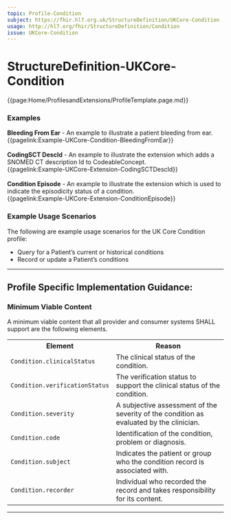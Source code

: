 ```yaml
---
topic: Profile-Condition
subject: https://fhir.hl7.org.uk/StructureDefinition/UKCore-Condition
usage: http://hl7.org/fhir/StructureDefinition/Condition
issue: UKCore-Condition
---
```


# StructureDefinition-UKCore-Condition

<nocheck>
{{page:Home/ProfilesandExtensions/ProfileTemplate.page.md}}

<div id="Examples" class="tabcontent">
  <h3>Examples</h3>
  <b>Bleeding From Ear</b> - An example to illustrate a patient bleeding from ear.<br/>
{{pagelink:Example-UKCore-Condition-BleedingFromEar}}
<br/><br/>
<b>CodingSCT DescId</b> - An example to illustrate the extension which adds a SNOMED CT description Id to CodeableConcept.<br/>
{{pagelink:Example-UKCore-Extension-CodingSCTDescId}}
<br/><br/>
<b>Condition Episode</b> - An example to illustrate the extension which is used to indicate the episodicity status of a condition.<br/>
{{pagelink:Example-UKCore-Extension-ConditionEpisode}}
</div>
</nocheck>

<div id="ProfileGuidance">

### Example Usage Scenarios ###
The following are example usage scenarios for the UK Core Condition profile:

- Query for a Patient’s current or historical conditions
- Record or update a Patient’s conditions

<hr class="thickline">

## Profile Specific Implementation Guidance: ##

<h3>Minimum Viable Content</h3>

A minimum viable content that all provider and consumer systems SHALL support are the following elements.

<table class="assets" title="Minimum Viable Content list">
<tr>
<th class="width30">Element</th>
<th class="width70">Reason</th>
</tr>
<tr>
<td><code>Condition.clinicalStatus</code></td>
<td>The clinical status of the condition.</td>
</tr>
<tr>
<td><code>Condition.verificationStatus</code></td>
<td>The verification status to support the clinical status of the condition.</td>
</tr>
<tr>
<td><code>Condition.severity</code></td>
<td>A subjective assessment of the severity of the condition as evaluated by the clinician.</td>
</tr>
<tr>
<td><code>Condition.code </code></td>
<td>Identification of the condition, problem or diagnosis.</td>
</tr>
<tr>
<td><code>Condition.subject</code></td>
<td>Indicates the patient or group who the condition record is associated with.</td>
</tr>
<tr>
<td><code>Condition.recorder</code></td>
<td>Individual who recorded the record and takes responsibility for its content.</td>
</tr>
</table>
</div>

---